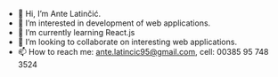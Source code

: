 - 👋 Hi, I’m Ante Latinčić.
- 👀 I’m interested in development of web applications.
- 🌱 I’m currently learning React.js
- 💞️ I’m looking to collaborate on interesting web applications.
- 📫 How to reach me: ante.latincic95@gmail.com, cell: 00385 95 748 3524

<!---
alatincic95/alatincic95 is a ✨ special ✨ repository because its `README.md` (this file) appears on your GitHub profile.
You can click the Preview link to take a look at your changes.
--->
